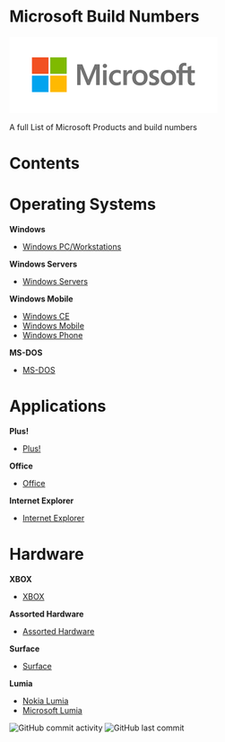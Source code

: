 # **Microsoft Build Numbers**

![alt text](https://github.com/InstallingEverything/MicrosoftBuildNumbers/blob/main/Microsoft.png)
 
 A full List of Microsoft Products and build numbers


# **Contents**

# **Operating Systems**

**Windows**

- [Windows PC/Workstations](https://github.com/InstallingEverything/MicrosoftBuildNumbers/blob/main/Windows/Windows.md)

**Windows Servers**

- [Windows Servers](https://github.com/InstallingEverything/MicrosoftBuildNumbers/blob/main/Windows/WindowsServers.md)

**Windows Mobile**

- [Windows CE](https://github.com/InstallingEverything/MicrosoftBuildNumbers/blob/main/Windows/WindowsCE.md)
- [Windows Mobile](https://github.com/InstallingEverything/MicrosoftBuildNumbers/blob/main/Windows/WindowsMobile.md)
- [Windows Phone](https://github.com/InstallingEverything/MicrosoftBuildNumbers/blob/main/Windows/WindowsPhone.md)

**MS-DOS**

- [MS-DOS](https://github.com/InstallingEverything/MicrosoftBuildNumbers/blob/main/MSDOS.md)

# **Applications**

**Plus!**

- [Plus!](https://github.com/InstallingEverything/MicrosoftBuildNumbers/blob/main/Applications/Plus.md)

**Office**

- [Office](https://github.com/InstallingEverything/MicrosoftBuildNumbers/blob/main/Applications/Office.md)

**Internet Explorer**

- [Internet Explorer](https://github.com/InstallingEverything/MicrosoftBuildNumbers/blob/main/Applications/IE.md)

# **Hardware**

**XBOX**

- [XBOX](https://github.com/InstallingEverything/MicrosoftBuildNumbers/blob/main/Hardware/XBOX.md)

**Assorted Hardware**

- [Assorted Hardware](https://github.com/InstallingEverything/MicrosoftBuildNumbers/blob/main/Hardware/Hardware.md)

**Surface**

- [Surface](https://github.com/InstallingEverything/MicrosoftBuildNumbers/blob/main/Hardware/Surface.md)

**Lumia**

- [Nokia Lumia](https://github.com/InstallingEverything/MicrosoftBuildNumbers/blob/main/Hardware/Lumia.md)
- [Microsoft Lumia](https://github.com/InstallingEverything/MicrosoftBuildNumbers/blob/main/Hardware/MSLumia.md)





![GitHub commit activity](https://img.shields.io/github/commit-activity/m/InstallingEverything/MicrosoftBuildNumbers)
![GitHub last commit](https://img.shields.io/github/last-commit/InstallingEverything/MicrosoftBuildNumbers)





